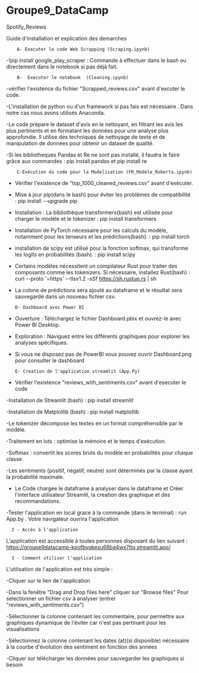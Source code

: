 # Groupe9_DataCamp
Spotify_Reviews
 
Guide d'installation et explication des demarches 



        A- Executer le code Web Scrapping (Scraping.ipynb)
    
 -!pip install google_play_scraper : Commande à effectuer dans le bash ou directement dans le notebook si pas déjà fait. 


        B-  Executer le notebook  (Cleaning.ipynb)

  -vérifier l'existence du fichier "Scrapped_reviews.csv" avant d'excuter le code. 
    
  -L'installation de python ou d'un framework si pas fais est nécessaire . Dans notre cas nous avons utilisés Anaconda. 
  
  -Le code prépare le dataset d'avis en le nettoyant, en filtrant les avis les plus pertinents et en formatant les données pour une analyse plus approfondie. Il utilise des techniques de nettoyage de texte et de manipulation de données pour obtenir un dataset de qualité. 
  
  -Si les bibliotheques Pandas et Re ne sont pas installé, il faudra le faire grâce aux commandes : pip install pandas et pip install re


        C-Exécution du code pour la Modelisation (FR_Modele_Roberta.ipynb) 

  - Vérifier l'existence de "top_1000_cleaned_reviews.csv" avant d'exécuter. 

  - Mise à jour pip(dans le bash)  pour éviter les problèmes de compatibilité : pip install --upgrade pip

  - Installation : La bibliothèque transformers(bash) est utilisée pour charger le modèle et le tokenizer : pip install transformers

  - Installation de PyTorch nécessaire pour les calculs du modèle, notamment pour les tenseurs et les prédictions(bash). : pip install torch

  - installation de scipy est utilisé pour la fonction softmax, qui transforme les logits en probabilités (bash). : pip install scipy

  - Certains modèles nécessitent un compilateur Rust pour traiter des composants comme les tokenizers. Si nécessaire, installez Rust(bash) : curl --proto '=https' --tlsv1.2 -sSf https://sh.rustup.rs | sh

  - La colone de prédictions sera ajouté au dataframe et le résultat sera sauvegardé dans un nouveau fichier csv.


        D- Dashboard avec Power BI
 
  - Ouverture : Téléchargez le fichier Dashboard.pbix et ouvrez-le avec Power BI Desktop.
  - Exploration : Naviguez entre les différents graphiques pour explorer les analyses spécifiques.
  - Si vous ne disposez pas de PowerBI vous pouvez ouvrir Dashboard.png pour consulter le dashboard 

        E- Creation de l'application streamlit (App.Py) 


  - Vérifier l'existence "reviews_with_sentiments.csv" avant d'esecuter le code
    
  -Installation de Streamlit (bash) : pip install streamlit 

  -Installation de Matplotlib (bash) : pip install matplotlib 

  -Le tokenizer décompose les textes en un format compréhensible par le modèle.

  -Traitement en lots : optimise la mémoire et le temps d'exécution.

  -Softmax : convertit les scores bruts du modèle en probabilités pour chaque classe.

  -Les sentiments (positif, négatif, neutre) sont déterminés par la classe ayant la probabilité maximale.

  - Le Code chargee le dataframe à analyser dans le dataframe et Créer l'interface utilisateur Streamlit, la creation des graphique et des recommandations.

  -Tester l'application en local grace à la commande (dans le terminal) : run App.by . Votre navigateur ouvrira l'application 

  

      2 - Accès à l'application 

  L'application est accessible à toutes personnes disposant du lien suivant :  https://groupe9datacamp-kpofbvqkesu68ba4wx7ltq.streamlit.app/


      3 - Comment utiliser l'application 

L'utilisation de l'application est très simple :

-Cliquer sur le lien de l'application 

-Dans la fenêtre "Drag and Drop files here" cliquer sur "Browse files" Pour selectionner un fichier csv à analyser (entrer "reviews_with_sentiments.csv") 

-Sélectionner la colonne contenant les commentaire, pour permettre aux graphiques dynamique de l'éviter car n'est pas pertinant pour les visualisations 

-Sélectionnez la colonne contenant les dates (at)(si disponible) nécessaire à la courbe d'évolution des sentiment en fonction des années 

-Cliquer sur télécharger les données pour sauvegarder les graphiques si besoin 
  



    

  

  

  
